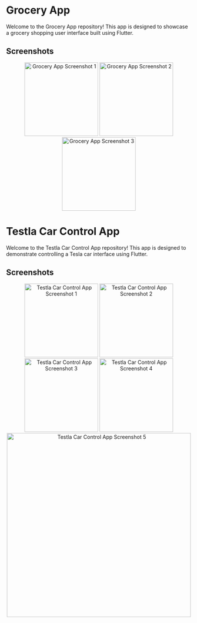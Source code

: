 # Grocery App

Welcome to the Grocery App repository! This app is designed to showcase a grocery shopping user interface built using Flutter.

## Screenshots
<div align="center" style="margin-bottom: 20px;">
  <img src="https://github.com/nptruong01/Flutter_LyThuyet_Buoi7/assets/113322089/b8ba0bb4-d40f-40cf-9edc-6b64df8d73b1" width="200" alt="Grocery App Screenshot 1">
  <img src="https://github.com/nptruong01/Flutter_LyThuyet_Buoi7/assets/113322089/d7c01f4e-cdb0-454e-8574-9a1b7b8e2ace" width="200" alt="Grocery App Screenshot 2">
  <img src="https://github.com/nptruong01/Flutter_LyThuyet_Buoi7/assets/113322089/086ba78f-ace1-444e-9ca5-3a6f20fcb5fa" width="200" alt="Grocery App Screenshot 3">
</div>

# Testla Car Control App
Welcome to the Testla Car Control App repository! This app is designed to demonstrate controlling a Tesla car interface using Flutter.

## Screenshots
<div align="center">
  <img src="https://github.com/nptruong01/Flutter_LyThuyet_Buoi7/assets/113322089/1b50f073-9d22-4b8c-96b9-640233e78635" width="200" alt="Testla Car Control App Screenshot 1">
  <img src="https://github.com/nptruong01/Flutter_LyThuyet_Buoi7/assets/113322089/3f1c0209-66f0-4fbb-8d4e-bc5347b3ae25" width="200" alt="Testla Car Control App Screenshot 2">
  <img src="https://github.com/nptruong01/Flutter_LyThuyet_Buoi7/assets/113322089/9e0cd4d8-1f99-48e6-8728-ed55f1b40043" width="200" alt="Testla Car Control App Screenshot 3">
  <img src="https://github.com/nptruong01/Flutter_LyThuyet_Buoi7/assets/113322089/cb9d97dd-508f-48ca-a952-1282c08d1f91" width="200" alt="Testla Car Control App Screenshot 4">
</div>
<div align="center">
  <img src="https://github.com/nptruong01/Flutter_LyThuyet_Buoi7/assets/113322089/59d36a1c-e1c5-4e85-a233-8bd2f29f2d42" width="500" alt="Testla Car Control App Screenshot 5">
</div>


